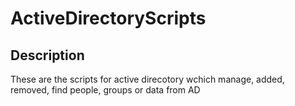 # ActiveDirectoryScripts

## Description
These are the scripts for active direcotory
wchich manage, added, removed, find people, groups or data from AD